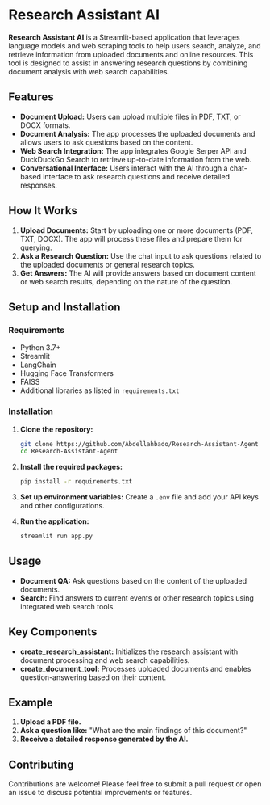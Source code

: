 # Research Assistant AI

**Research Assistant AI** is a Streamlit-based application that leverages language models and web scraping tools to help users search, analyze, and retrieve information from uploaded documents and online resources. This tool is designed to assist in answering research questions by combining document analysis with web search capabilities.

## Features

- **Document Upload:** Users can upload multiple files in PDF, TXT, or DOCX formats.
- **Document Analysis:** The app processes the uploaded documents and allows users to ask questions based on the content.
- **Web Search Integration:** The app integrates Google Serper API and DuckDuckGo Search to retrieve up-to-date information from the web.
- **Conversational Interface:** Users interact with the AI through a chat-based interface to ask research questions and receive detailed responses.

## How It Works

1. **Upload Documents:** Start by uploading one or more documents (PDF, TXT, DOCX). The app will process these files and prepare them for querying.
2. **Ask a Research Question:** Use the chat input to ask questions related to the uploaded documents or general research topics.
3. **Get Answers:** The AI will provide answers based on document content or web search results, depending on the nature of the question.

## Setup and Installation

### Requirements

- Python 3.7+
- Streamlit
- LangChain
- Hugging Face Transformers
- FAISS
- Additional libraries as listed in `requirements.txt`

### Installation

1. **Clone the repository:**
   ```bash
   git clone https://github.com/Abdellahbado/Research-Assistant-Agent
   cd Research-Assistant-Agent
   ```

2. **Install the required packages:**
   ```bash
   pip install -r requirements.txt
   ```

3. **Set up environment variables:**
   Create a `.env` file and add your API keys and other configurations.

4. **Run the application:**
   ```bash
   streamlit run app.py
   ```

## Usage

- **Document QA:** Ask questions based on the content of the uploaded documents.
- **Search:** Find answers to current events or other research topics using integrated web search tools.

## Key Components

- **create_research_assistant:** Initializes the research assistant with document processing and web search capabilities.
- **create_document_tool:** Processes uploaded documents and enables question-answering based on their content.

## Example

1. **Upload a PDF file.**
2. **Ask a question like:** "What are the main findings of this document?"
3. **Receive a detailed response generated by the AI.**

## Contributing

Contributions are welcome! Please feel free to submit a pull request or open an issue to discuss potential improvements or features.
